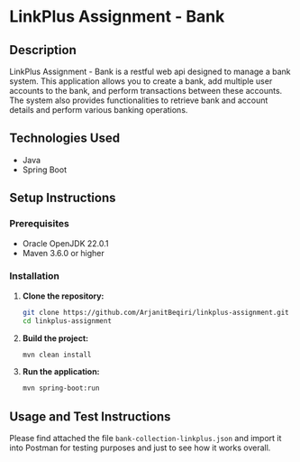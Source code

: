 # LinkPlus Assignment - Bank

## Description

LinkPlus Assignment - Bank is a restful web api designed to manage a bank system. This application allows you to create a bank, add multiple user accounts to the bank, and perform transactions between these accounts. The system also provides functionalities to retrieve bank and account details and perform various banking operations.

## Technologies Used

- Java
- Spring Boot

## Setup Instructions

### Prerequisites

- Oracle OpenJDK 22.0.1
- Maven 3.6.0 or higher

### Installation

1. **Clone the repository:**

   ```bash
   git clone https://github.com/ArjanitBeqiri/linkplus-assignment.git
   cd linkplus-assignment

2. **Build the project:**

   ```bash 
   mvn clean install
   
3. **Run the application:**

   ```bash
   mvn spring-boot:run

## Usage and Test Instructions
Please find attached the file `bank-collection-linkplus.json` and import it into
Postman for testing purposes and just to see how it works overall.

  
